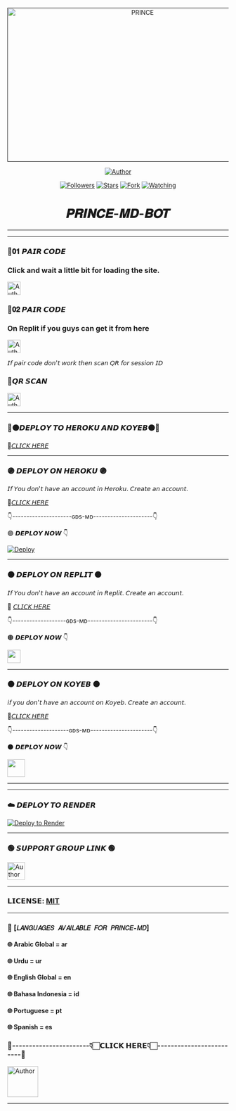  <p align="center">  
  <a href="">
    <img alt="PRINCE" width="600" height="350" src="https://i.imgur.com/iI086tX.jpeg">
  </a>
</p>



<p align="center">
<a href="https://github.com/PRINCE-GDS/PRINCE-MD-BOT"><img title="Author" src="https://img.shields.io/badge/𝑷𝑹𝑰𝑵𝑪𝑬 𝑴𝑫 𝑩𝑶𝑻-black?style=for-the-badge&logo=github"></a>
<p/>

<p align="center">
<a href="https://github.com/PRINCE-GDS?tab=followers"><img title="Followers" src="https://img.shields.io/github/followers/PRINCE-GDS?label=Followers&style=social"></a>
<a href="https://github.com/PRINCE-GDS/PRINCE-MD-BOT/stargazers/"><img title="Stars" src="https://img.shields.io/github/stars/PRINCE-GDS/PRINCE-MD-BOT?&style=social"></a>
<a href="https://github.com/PRINCE-GDS/PRINCE-MD-BOT/network/members"><img title="Fork" src="https://img.shields.io/github/forks/PRINCE-GDS/PRINCE-MD-BOT?style=social"></a>
<a href="https://github.com/PRINCE-GDS/PRINCE-MD-BOT/watchers"><img title="Watching" src="https://img.shields.io/github/watchers/PRINCE-GDS/PRINCE-MD-BOT?label=Watching&style=social"></a>
</p>


 <h1 align="center">𝑷𝑹𝑰𝑵𝑪𝑬-𝑴𝑫-𝑩𝑶𝑻</h1>

****



***

### 💠𝟎𝟏 𝙋𝘼𝙄𝙍 𝘾𝙊𝘿𝙀 
### Click and wait a little bit for loading the site.
<p align="left">
<a href="https://gds-md-pair.onrender.com/"><img height= "30" title="Author" src="https://img.shields.io/badge/SESSION ID-black?style=for-the-badge&logo=render"></a>
<p/>


### 💠𝟎𝟐 𝙋𝘼𝙄𝙍 𝘾𝙊𝘿𝙀 
### On Replit if you guys can get it from here
<p align="left">
<a href="https://replit.com/@iycwwwuaaipgfjs/Prince-PairCode?v=1"><img height= "30" title="Author" src="https://img.shields.io/badge/SESSION ID-black?style=for-the-badge&logo=replit"></a>
<p/>
  
𝘐𝘧 𝘱𝘢𝘪𝘳 𝘤𝘰𝘥𝘦 𝘥𝘰𝘯'𝘵 𝘸𝘰𝘳𝘬 𝘵𝘩𝘦𝘯 𝘴𝘤𝘢𝘯 𝘘𝘙 𝘧𝘰𝘳 𝘴𝘦𝘴𝘴𝘪𝘰𝘯 𝘐𝘋
### 💠𝙌𝙍 𝙎𝘾𝘼𝙉
<p align="left">
<a href="https://princebotqr.onrender.com/"><img height= "30" title="Author" src="https://img.shields.io/badge/SESSION ID-black?style=for-the-badge&logo=render"></a>
<p/>

****

### 🔵🟠𝘿𝙀𝙋𝙇𝙊𝙔 𝙏𝙊 𝙃𝙀𝙍𝙊𝙆𝙐 𝘼𝙉𝘿 𝙆𝙊𝙔𝙀𝘽🟠🔵


💠[𝘊𝘓𝘐𝘊𝘒 𝘏𝘌𝘙𝘌](http://localhost:2435/storage/emulated/0/DCIM/GDS-MD-Deploy.html)


****

### 🟣 𝘿𝙀𝙋𝙇𝙊𝙔 𝙊𝙉 𝙃𝙀𝙍𝙊𝙆𝙐 🟣
  𝘐𝘧 𝘠𝘰𝘶 𝘥𝘰𝘯'𝘵 𝘩𝘢𝘷𝘦 𝘢𝘯 𝘢𝘤𝘤𝘰𝘶𝘯𝘵 𝘪𝘯 𝘏𝘦𝘳𝘰𝘬𝘶. 𝘊𝘳𝘦𝘢𝘵𝘦 𝘢𝘯 𝘢𝘤𝘤𝘰𝘶𝘯𝘵.
  
  💠[𝘊𝘓𝘐𝘊𝘒 𝘏𝘌𝘙𝘌](https://signup.heroku.com)
  
👇---------------------ɢᴅs-ᴍᴅ---------------------👇

🟣 𝘿𝙀𝙋𝙇𝙊𝙔 𝙉𝙊𝙒 👇

[![Deploy](https://www.herokucdn.com/deploy/button.svg)](https://heroku.com/deploy?template=https://github.com/PRINCE-GDS/PRINCR-MD-BOT) 

  
****


### 🟤 𝘿𝙀𝙋𝙇𝙊𝙔 𝙊𝙉 𝙍𝙀𝙋𝙇𝙄𝙏 🟤
𝘐𝘧 𝘠𝘰𝘶 𝘥𝘰𝘯'𝘵 𝘩𝘢𝘷𝘦 𝘢𝘯 𝘢𝘤𝘤𝘰𝘶𝘯𝘵 𝘪𝘯 𝘙𝘦𝘱𝘭𝘪𝘵. 𝘊𝘳𝘦𝘢𝘵𝘦 𝘢𝘯 𝘢𝘤𝘤𝘰𝘶𝘯𝘵.
  
  💠 [𝘊𝘓𝘐𝘊𝘒 𝘏𝘌𝘙𝘌](https://replit.com/signup) 
  
👇-------------------ɢᴅs-ᴍᴅ-----------------------👇

 🟤 𝘿𝙀𝙋𝙇𝙊𝙔 𝙉𝙊𝙒 👇
    <br>
<p align="left"><a href="https://repl.it/github/PRINCE-GDS/PRINCE-MD-BOT"> <img src="https://img.shields.io/badge/Deploy%20To%20Replit-gray?style=for-the-badge&logo=replit" height="30"/></a></p>

****

### ⚫ 𝘿𝙀𝙋𝙇𝙊𝙔 𝙊𝙉 𝙆𝙊𝙔𝙀𝘽 ⚫
𝘪𝘧 𝘺𝘰𝘶 𝘥𝘰𝘯'𝘵 𝘩𝘢𝘷𝘦 𝘢𝘯 𝘢𝘤𝘤𝘰𝘶𝘯𝘵 𝘰𝘯 𝘒𝘰𝘺𝘦𝘣. 𝘊𝘳𝘦𝘢𝘵𝘦 𝘢𝘯 𝘢𝘤𝘤𝘰𝘶𝘯𝘵.

💠[𝘊𝘓𝘐𝘊𝘒 𝘏𝘌𝘙𝘌](https://app.koyeb.com/auth/signup)

👇--------------------ɢᴅs-ᴍᴅ----------------------👇
   
⚫ 𝘿𝙀𝙋𝙇𝙊𝙔 𝙉𝙊𝙒 👇
   <br>
  <p align="left"><a href="https://app.koyeb.com/apps/deploy?type=git&repository=github.com%2FPRINCE-GDS%2FPRINCE-MD-BOT&branch=main&nameprincegds&builder=dockerfile&env[DATABASE_URL]=&env[SESSION_ID]=your+sessionid+here&env[MODE]=public&env=[autoRead]=false&env[statusview]=false&env[REMOVEBG_KEY]=your+rmbg+key&env[antidelete]=false"> <img src="https://www.koyeb.com/static/images/deploy/button.svg" height="40"/></a></p>

****

------------------
### ☁️ 𝘿𝙀𝙋𝙇𝙊𝙔 𝙏𝙊 𝙍𝙀𝙉𝘿𝙀𝙍
[![Deploy to Render](https://render.com/images/deploy-to-render-button.svg)](https://dashboard.render.com/blueprint/new?repo=https%3A%2F%2Fgithub.com%2FPRINCE-GDS%2FGDS-MD) 

***

### 🟢 𝙎𝙐𝙋𝙋𝙊𝙍𝙏 𝙂𝙍𝙊𝙐𝙋 𝙇𝙄𝙉𝙆 🟢
   <p align="left">
      <a href="https://chat.whatsapp.com/Jo5bmHMAlZpEIp75mKbwxP"><img height= "40" length= "10" title="Author" src="https://img.shields.io/badge/Support Group-25D366?style=for-the-badge&logo=whatsApp&logoColor=white"></a>
     <p/>
       
***

### 𝗟𝗜𝗖𝗘𝗡𝗦𝗘: [MIT](https://en.wikipedia.org/wiki/MIT_License)
 
  
----
### 💠 [`𝐿𝐴𝑁𝐺𝑈𝐴𝐺𝐸𝑆 𝐴𝑉𝐴𝐼𝐿𝐴𝐵𝐿𝐸 𝐹𝑂𝑅 𝑃𝑅𝐼𝑁𝐶𝐸-𝑀𝐷`]
#### 🌐 Arabic Global = ar 
#### 🌐 Urdu = ur
#### 🌐 English Global = en
#### 🌐 Bahasa Indonesia = id
#### 🌐 Portuguese = pt
#### 🌐 Spanish = es









### 💌-----------------------👇🏻𝗖𝗟𝗜𝗖𝗞 𝗛𝗘𝗥𝗘👇🏻-------------------------💌


<p align="left">
<a href="https://gd-sdeploy.vercel.app/PRINCE-MD-WEB-main/projects/index.html"><img height= "70" title="Author" src="https://img.shields.io/badge/𝗣𝗥𝗜𝗡𝗖𝗘 𝗕𝗢𝗧 𝗔𝗟𝗟 𝗗𝗘𝗣𝗟𝗢𝗬𝗠𝗘𝗡𝗧𝗦-032B44?style=for-the-badge&logo=vercel"></a>
<p/>


****






